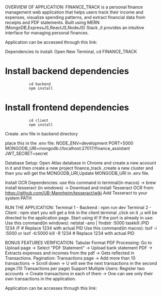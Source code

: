 OVERVIEW OF APPLICATION:
               FINANCE_TRACK is a personal finance management web application that helps users track their income and expenses, visualize spending patterns, and extract financial data from receipts and PDF statements. Built using MERN (MongoDB,ExpressJS,ReactJS,NodeJS) Stack ,it provides an intuitive interface for managing personal finances.

Application can be accessed through this link: 

Dependencies to install:
               Open New Terminal, 
               cd FINANCE_TRACK

# Install backend dependencies
               cd backend
               npm install

# Install frontend dependencies
               cd client
               npm install

Create .env file in backend directory 

place this in the .env file: 
               NODE_ENV=development
               PORT=5000
               MONGODB_URI=mongodb://localhost:27017/finance_assistant
               JWT_SECRET=secret

Database Setup:
               Open Atlas database in Chrome and create a new acoount in it and then create a new project finance_track ,create a new    cluster and then you will get the MONGODB_URI,Update MONGODB_URI in .env file.

Install OCR Dependencies:
               use this command in terminal(in macos) -> brew install tesseract 
               (in windows) -> Download and install Tesseract OCR from: https://github.com/UB-Mannheim/tesseract/wiki
                               Add Tesseract to your system PATH

RUN THE APPLICATION:
               Terminal 1 - Backend : npm run dev 
               Terminal 2 - Client : npm start
               you will get a link in the client terminal ,click on it ,u will be directed to the application page.
               Start using it!
If the port is already in use:
               Use this command(in windows):
               netstat -ano | findstr :5000
               taskkill /PID 1234 /F  # Replace 1234 with actual PID
               Use this command(in macos):
               lsof -i :5000 or lsof -ti:5000 
               kill -9 1234  # Replace 1234 with actual PID

BONUS FEATURES VERIFICATION:
               Tabular Format PDF Processing: Go to Upload page -> Select "PDF Statement" -> Upload bank statement PDF -> Extracts expenses and incomes from the pdf -> Gets                        reflected in Transactions.
               Pagination: Transactions page -> Add more than 10 transactions -> Scroll down -> U will see the next transactions in the second page.(10 Transactions per page)
               Support Multiple Users: Register two accounts -> Create transactions in each of them -> One can see only their own transactions in the application.

Application can be accesses through this link:
